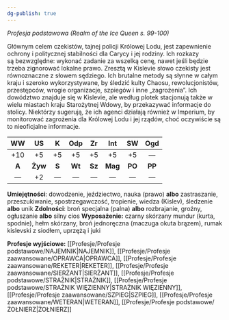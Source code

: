 ```yaml
---
dg-publish: true
---
```

*Profesja podstawowa (Realm of the Ice Queen s. 99-100)*

Głównym celem czekistów, tajnej policji Królowej Lodu, jest zapewnienie ochrony i politycznej stabilności dla Carycy i jej rodziny. Ich rozkazy są bezwzględne: wykonać zadanie za wszelką cenę, nawet jeśli będzie trzeba zignorować lokalne prawo. Zresztą w Kislevie słowo czekisty jest równoznaczne z słowem sędziego. Ich brutalne metody są słynne w całym kraju i szeroko wykorzystywane, by śledzić kulty Chaosu, rewolucjonistów, przestępców, wrogie organizacje, szpiegów i inne „zagrożenia”. Ich dowództwo znajduje się w Kislevie, ale według plotek stacjonują także w wielu miastach kraju Starożytnej Wdowy, by przekazywać informacje do stolicy. Niektórzy sugerują, że ich agenci działają również w Imperium, by monitorować zagrożenia dla Królowej Lodu i jej rządów, choć oczywiście są to nieoficjalne informacje.

| WW  | US  |  K  | Odp | Zr  | Int | SW  | Ogd |
|:---:|:---:|:---:|:---:|:---:|:---:|:---:|:---:|
| +10 | +5  | +5  | +5  | +5  | +5  | +5  |  —  |
|  **A**  | **Żyw** |  **S**  | **Wt**  | **Sz**  | **Mag** | **PO**  | **PP**  |
|  —  | +2  |  —  |  —  |  —  |  —  |  —  |  —  |

**Umiejętności**: dowodzenie, jeździectwo, nauka (prawo) **albo** zastraszanie, przeszukiwanie, spostrzegawczość, tropienie, wiedza (Kislev), śledzenie **albo** unik
**Zdolności**: broń specjalna (palna) **albo** rozbrajanie, groźny, ogłuszanie **albo** silny cios
**Wyposażenie:** czarny skórzany mundur (kurta, spodnie), hełm skórzany, broń jednoręczna (maczuga okuta brązem), rumak kislevski z siodłem, uprzężą i juki

**Profesje wyjściowe:** [[Profesje/Profesje podstawowe/NAJEMNIK\|NAJEMNIK]], [[Profesje/Profesje zaawansowane/OPRAWCA\|OPRAWCA]], [[Profesje/Profesje zaawansowane/REKETER\|REKETER]], [[Profesje/Profesje zaawansowane/SIERŻANT\|SIERŻANT]], [[Profesje/Profesje podstawowe/STRAŻNIK\|STRAŻNIK]], [[Profesje/Profesje podstawowe/STRAŻNIK WIĘZIENNY\|STRAŻNIK WIĘZIENNY]], [[Profesje/Profesje zaawansowane/SZPIEG\|SZPIEG]], [[Profesje/Profesje zaawansowane/WETERAN\|WETERAN]], [[Profesje/Profesje podstawowe/ŻOŁNIERZ\|ŻOŁNIERZ]]
